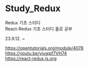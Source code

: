 # Study_Redux

Redux 기초 스터디<br>
React-Redux 기초 스터디
홀로 공부

23.9.12. ~

https://opentutorials.org/module/4078<br>
https://youtu.be/yjuwpf7VH74<br>
https://react-redux.js.org
